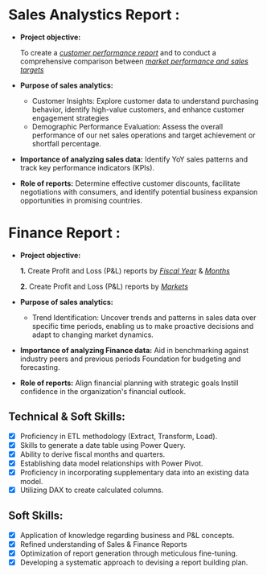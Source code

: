 # Sales Analystics Report :



- **Project objective:** 

    To create a _[customer performance report](https://github.com/AmitZanje-analyst/Sales-Project--Excel/blob/ee4bf67ccc1f14efa40aecd82d958a0fdd8caf2d/Customer%20Performance%20Report.pdf
)_ and to conduct a comprehensive comparison between _[market performance and sales targets](https://github.com/AmitZanje-analyst/Sales-Project--Excel/blob/ee4bf67ccc1f14efa40aecd82d958a0fdd8caf2d/Market%20Performance%20vs%20Target%20Report.pdf
)_ 

- **Purpose of sales analytics:**
   + Customer Insights: Explore customer data to understand purchasing behavior, identify high-value customers, and enhance customer engagement strategies
   + Demographic Performance Evaluation: Assess the overall performance of our net sales operations and target achievement or shortfall percentage.

- **Importance of analyzing sales data:** Identify YoY sales patterns and track key performance indicators (KPIs).

- **Role of reports:** Determine effective customer discounts, facilitate negotiations with consumers, and identify potential business expansion opportunities in promising countries.


# Finance Report :

- **Project objective:** 

    **1.** Create Profit and Loss (P&L) reports by _[Fiscal Year](https://github.com/AmitZanje-analyst/Sales-Project--Excel/blob/ee4bf67ccc1f14efa40aecd82d958a0fdd8caf2d/P%26L%20Statement%20by%20Fiscal%20Year.pdf
)_ & _[Months](https://github.com/AmitZanje-analyst/Sales-Project--Excel/blob/ee4bf67ccc1f14efa40aecd82d958a0fdd8caf2d/P%26L%20Statement%20by%20Months.pdf)_ 

   **2.** Create Profit and Loss (P&L) reports by _[Markets](https://github.com/AmitZanje-analyst/Sales-Project--Excel/blob/ee4bf67ccc1f14efa40aecd82d958a0fdd8caf2d/P%26L%20Statement%20by%20Markets.pdf)_

- **Purpose of sales analytics:**
   + Trend Identification: Uncover trends and patterns in sales data over specific time periods, enabling us to make proactive decisions and adapt to changing market dynamics.
- **Importance of analyzing Finance data:** Aid in benchmarking against industry peers and previous periods Foundation for budgeting and forecasting.

- **Role of reports:** Align financial planning with strategic goals Instill confidence in the organization's financial outlook.




## Technical & Soft Skills:
- [x]	Proficiency in ETL methodology (Extract, Transform, Load).
- [x]	Skills to generate a date table using Power Query.
- [x]	Ability to derive fiscal months and quarters.
- [x]	Establishing data model relationships with Power Pivot.
- [x]	Proficiency in incorporating supplementary data into an existing data model.
- [x]	Utilizing DAX to create calculated columns.

## Soft Skills:
- [x] Application of knowledge regarding business and P&L concepts.
- [x]	Refined understanding of Sales & Finance Reports
- [x]	Optimization of report generation through meticulous fine-tuning.
- [x]	Developing a systematic approach to devising a report building plan.
